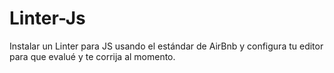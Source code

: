 # Linter-Js
Instalar un Linter para JS usando el estándar de AirBnb y configura tu editor para que evalué y te corrija al momento.
